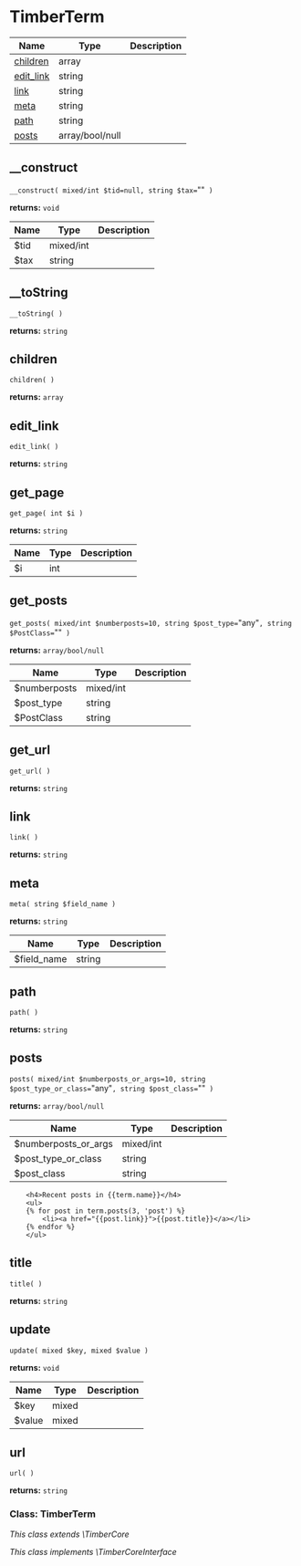 
# TimberTerm




Name | Type | Description
---- | ---- | -----------
[children](#children) | array | 
[edit_link](#edit_link) | string | 
[link](#link) | string | 
[meta](#meta) | string | 
[path](#path) | string | 
[posts](#posts) | array/bool/null | 
## __construct
`__construct( mixed/int $tid=null, string $tax=`""` )`

**returns:** `void`



Name | Type | Description
---- | ---- | -----------
$tid | mixed/int | 
$tax | string | 


## __toString
`__toString( )`

**returns:** `string`




## children
`children( )`

**returns:** `array`




## edit_link
`edit_link( )`

**returns:** `string`




## get_page
`get_page( int $i )`

**returns:** `string`



Name | Type | Description
---- | ---- | -----------
$i | int | 


## get_posts
`get_posts( mixed/int $numberposts=10, string $post_type=`"any"`, string $PostClass=`""` )`

**returns:** `array/bool/null`



Name | Type | Description
---- | ---- | -----------
$numberposts | mixed/int | 
$post_type | string | 
$PostClass | string | 


## get_url
`get_url( )`

**returns:** `string`




## link
`link( )`

**returns:** `string`




## meta
`meta( string $field_name )`

**returns:** `string`



Name | Type | Description
---- | ---- | -----------
$field_name | string | 


## path
`path( )`

**returns:** `string`




## posts
`posts( mixed/int $numberposts_or_args=10, string $post_type_or_class=`"any"`, string $post_class=`""` )`

**returns:** `array/bool/null`



Name | Type | Description
---- | ---- | -----------
$numberposts_or_args | mixed/int | 
$post_type_or_class | string | 
$post_class | string | 

```twig
	<h4>Recent posts in {{term.name}}</h4>
	<ul>
	{% for post in term.posts(3, 'post') %}
	    <li><a href="{{post.link}}">{{post.title}}</a></li>
	{% endfor %}
	</ul>
```
## title
`title( )`

**returns:** `string`




## update
`update( mixed $key, mixed $value )`

**returns:** `void`



Name | Type | Description
---- | ---- | -----------
$key | mixed | 
$value | mixed | 


## url
`url( )`

**returns:** `string`





### Class: TimberTerm



*This class extends \TimberCore*

*This class implements \TimberCoreInterface*

